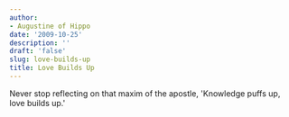 ```yaml
---
author:
- Augustine of Hippo
date: '2009-10-25'
description: ''
draft: 'false'
slug: love-builds-up
title: Love Builds Up
---
```

Never stop reflecting on that maxim of the apostle, 'Knowledge puffs up, love builds up.'



